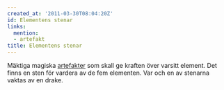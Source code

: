 ```yaml
---
created_at: '2011-03-30T08:04:20Z'
id: Elementens stenar
links:
  mention:
  - artefakt
title: Elementens stenar
---
```


Mäktiga magiska [artefakter] som skall ge kraften över varsitt element. Det finns en sten för
vardera av de fem elementen. Var och en av stenarna vaktas av en drake.

  [artefakter]: artefakt

